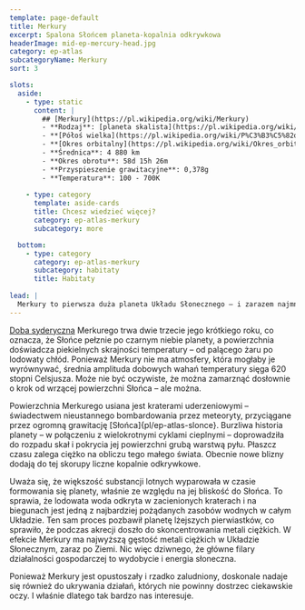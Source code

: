 ```yaml
---
template: page-default
title: Merkury
excerpt: Spalona Słońcem planeta-kopalnia odkrywkowa
headerImage: mid-ep-mercury-head.jpg
category: ep-atlas
subcategoryName: Merkury
sort: 3

slots:
  aside:
    - type: static
      content: |
        ## [Merkury](https://pl.wikipedia.org/wiki/Merkury)
        - **Rodzaj**: [planeta skalista](https://pl.wikipedia.org/wiki/Planeta_skalista)
        - **[Półoś wielka](https://pl.wikipedia.org/wiki/P%C3%B3%C5%82o%C5%9B_wielka)**: 0,387 [au](https://pl.wikipedia.org/wiki/Jednostka_astronomiczna)
        - **[Okres orbitalny](https://pl.wikipedia.org/wiki/Okres_orbitalny)**: 87,97 dni
        - **Średnica**: 4 880 km
        - **Okres obrotu**: 58d 15h 26m
        - **Przyspieszenie grawitacyjne**: 0,378g
        - **Temperatura**: 100 - 700K
        
    - type: category
      template: aside-cards
      title: Chcesz wiedzieć więcej?
      category: ep-atlas-merkury
      subcategory: more

  bottom:
    - type: category
      category: ep-atlas-merkury
      subcategory: habitaty
      title: Habitaty
      
lead: |
  Merkury to pierwsza duża planeta Układu Słonecznego – i zarazem najmniejsza. To prawdziwa kwintesencja pustyni: zakurzona, sucha i nieustannie prażona przez Słońce. Idealne miejsce, żeby popracować nad opalenizną.
---
```

[Doba syderyczna](https://pl.wikipedia.org/wiki/Doba_gwiazdowa) Merkurego trwa dwie trzecie jego krótkiego roku, co oznacza, że Słońce pełznie po czarnym niebie planety, a powierzchnia doświadcza piekielnych skrajności temperatury – od palącego żaru po lodowaty chłód. Ponieważ Merkury nie ma atmosfery, która mogłaby je wyrównywać, średnia amplituda dobowych wahań temperatury sięga 620 stopni Celsjusza. Może nie być oczywiste, że można zamarznąć dosłownie o krok od wrzącej powierzchni Słońca – ale można.

Powierzchnia Merkurego usiana jest kraterami uderzeniowymi – świadectwem nieustannego bombardowania przez meteoryty, przyciągane przez ogromną grawitację [Słońca]{pl/ep-atlas-slonce}. Burzliwa historia planety – w połączeniu z wielokrotnymi cyklami cieplnymi – doprowadziła do rozpadu skał i pokrycia jej powierzchni grubą warstwą pyłu. Płaszcz czasu zalega ciężko na obliczu tego małego świata. Obecnie nowe blizny dodają do tej skorupy liczne kopalnie odkrywkowe.

Uważa się, że większość substancji lotnych wyparowała w czasie formowania się planety, właśnie ze względu na jej bliskość do Słońca. To sprawia, że lodowata woda odkryta w zacienionych kraterach i na biegunach jest jedną z najbardziej pożądanych zasobów wodnych w całym Układzie. Ten sam proces pozbawił planetę lżejszych pierwiastków, co sprawiło, że podczas akrecji doszło do skoncentrowania metali ciężkich. W efekcie Merkury ma najwyższą gęstość metali ciężkich w Układzie Słonecznym, zaraz po Ziemi. Nic więc dziwnego, że główne filary działalności gospodarczej to wydobycie i energia słoneczna.

Ponieważ Merkury jest opustoszały i rzadko zaludniony, doskonale nadaje się również do ukrywania działań, których nie powinny dostrzec ciekawskie oczy. I właśnie dlatego tak bardzo nas interesuje.